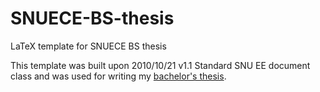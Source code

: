 # SNUECE-BS-thesis
LaTeX template for SNUECE BS thesis

This template was built upon 2010/10/21 v1.1 Standard SNU EE document class and was used for writing my [bachelor's thesis](https://donghoon.io/assets/pdf/snuece_amslertouch_thesis.pdf).
